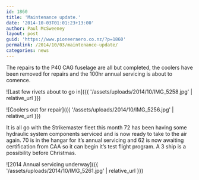 ```yaml
---
id: 1860
title: 'Maintenance update.'
date: '2014-10-03T01:01:23+13:00'
author: Paul McSweeney
layout: post
guid: 'https://www.pioneeraero.co.nz/?p=1860'
permalink: /2014/10/03/maintenance-update/
categories: news
---
```


The repairs to the P40 CAG fuselage are all but completed, the coolers have been removed for repairs and the 100hr annual servicing is about to comence.

![Last few rivets about to go in]({{ '/assets/uploads/2014/10/IMG_5258.jpg' | relative_url }})

![Coolers out for repair]({{ '/assets/uploads/2014/10/IMG_5256.jpg' | relative_url }})

It is all go with the Strikemaster fleet this month 72 has been having some hydraulic system components serviced and is now ready to take to the air again. 70 is in the hangar for it’s annual servicing and 62 is now awaiting certification from CAA so it can begin it’s test flight program. A 3 ship is a possibility before Christmas.

![2014 Annual servicing underway]({{ '/assets/uploads/2014/10/IMG_5261.jpg' | relative_url }})
